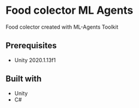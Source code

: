 # Food colector ML Agents

Food colector created with ML-Agents Toolkit

## Prerequisites

* Unity 2020.1.13f1

## Built with

* Unity
* C#
